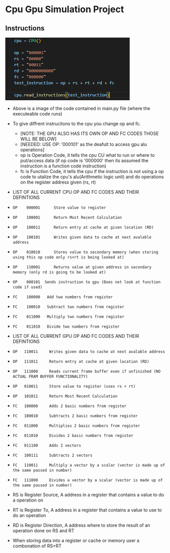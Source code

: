 # Cpu Gpu Simulation Project
 
## Instructions

   ![](https://github.com/CarterWr/Cpu_Gpu_Simulation_Project/blob/main/Instruciton_photo.png)

   * Above is a image of the code contained in main.py file (where the executeable code runs)
   * To give diffrent instrucitons to the cpu you change op and fc.
     * [NOTE: THE GPU ALSO HAS ITS OWN OP AND FC CODES THOSE WILL BE BELOW]
     * [NEEDED: USE OP: '000101' as the deafult to access gpu alu operations]
     * op is Operation Code, it tells the cpu CU what to run or where to put/access data (if op code is '000000' then its assumed the instruction is a function code instruction) 
     * fc is Function Code, it tells the cpu if the instruction is not using a op code to utalize the cpu's alu(Arithmetic logic unit) and do operations on the register address given (rs, rt)
   
   * LIST OF ALL CURRENT CPU OP AND FC CODES AND THEIR DEFINTIONS
   *     OP    000001      Store value to register
   *     OP    100001      Return Most Recent Calculation 
   *     OP    100011      Return entry at cache at given location (RD)  
   *     OP    100101      Writes given data to cache at next avalable address
   *     OP    010010      Stores value to secondary memory (when storing using this op code only rs+rt is being looked at)
   *     OP    110001      Returns value at given address in secondary memory (only rd is going to be looked at)
   *     OP    000101  Sends instruction to gpu (Does not look at function code if used)
   *     FC    100000   Add two numbers from register
   *     FC    100010   Subtract two numbers from register
   *     FC    011000   Multiply two numbers from register
   *     FC    011010   Divide two numbers from register
   * LIST OF ALL CURRENT GPU OP AND FC CODES AND THEIR DEFINTIONS
   *     OP   110011     Writes given data to cache at next avalable address
   *     OP   111011     Return entry at cache at given location (RD)
   *     OP   111000     Reads current frame buffer even if unfinished (NO ACTUAL FRAM BUFFER FUNCTIONALITY) 
   *     OP   010011     Store value to register (uses rs + rt)
   *     OP   101011     Return Most Recent Calculation
   *     FC   100000     Adds 2 basic numbers from register
   *     FC   100010     Subtracts 2 basic numbers from register
   *     FC   011000     Multiplies 2 basic numbers from register
   *     FC   011010     Divides 2 basic numbers from register
   *     FC   011100     Adds 2 vectors 
   *     FC   100111     Subtracts 2 vectors 
   *     FC   110011     Multiply a vector by a scalar (vector is made up of the same passed in number)
   *     FC   111000     Divides a vector by a scalar (vector is made up of the same passed in number)

   * RS is Register Source, A address in a register that contains a value to do a operation on
   * RT is Register To, A address in a register that contains a value to use to do an operation
   * RD is Register Direction, A address where to store the result of an operation done on RS and RT
   * When storing data into a register or cache or memory user a combonation of RS+RT
   
 
